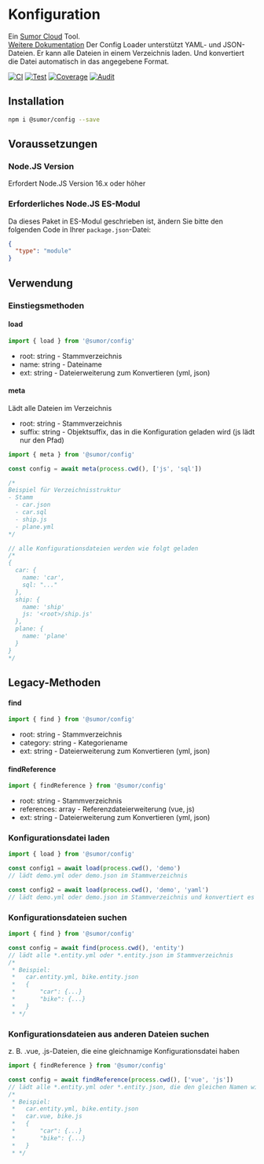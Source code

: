 # Konfiguration

Ein [Sumor Cloud](https://sumor.cloud) Tool.  
[Weitere Dokumentation](https://sumor.cloud/config)
Der Config Loader unterstützt YAML- und JSON-Dateien. Er kann alle Dateien in einem Verzeichnis laden.
Und konvertiert die Datei automatisch in das angegebene Format.

[![CI](https://github.com/sumor-cloud/config/actions/workflows/ci.yml/badge.svg)](https://github.com/sumor-cloud/config/actions/workflows/ci.yml)
[![Test](https://github.com/sumor-cloud/config/actions/workflows/ut.yml/badge.svg)](https://github.com/sumor-cloud/config/actions/workflows/ut.yml)
[![Coverage](https://github.com/sumor-cloud/config/actions/workflows/coverage.yml/badge.svg)](https://github.com/sumor-cloud/config/actions/workflows/coverage.yml)
[![Audit](https://github.com/sumor-cloud/config/actions/workflows/audit.yml/badge.svg)](https://github.com/sumor-cloud/config/actions/workflows/audit.yml)

## Installation

```bash
npm i @sumor/config --save
```

## Voraussetzungen

### Node.JS Version

Erfordert Node.JS Version 16.x oder höher

### Erforderliches Node.JS ES-Modul

Da dieses Paket in ES-Modul geschrieben ist,
ändern Sie bitte den folgenden Code in Ihrer `package.json`-Datei:

```json
{
  "type": "module"
}
```

## Verwendung

### Einstiegsmethoden

#### load

```js
import { load } from '@sumor/config'
```

- root: string - Stammverzeichnis
- name: string - Dateiname
- ext: string - Dateierweiterung zum Konvertieren (yml, json)

#### meta

Lädt alle Dateien im Verzeichnis

- root: string - Stammverzeichnis
- suffix: string - Objektsuffix, das in die Konfiguration geladen wird (js lädt nur den Pfad)

```js
import { meta } from '@sumor/config'

const config = await meta(process.cwd(), ['js', 'sql'])

/*
Beispiel für Verzeichnisstruktur
- Stamm
  - car.json
  - car.sql
  - ship.js
  - plane.yml
*/

// alle Konfigurationsdateien werden wie folgt geladen
/*
{
  car: {
    name: 'car',
    sql: "..."
  },
  ship: {
    name: 'ship'
    js: '<root>/ship.js'
  },
  plane: {
    name: 'plane'
  }
}
*/
```

## Legacy-Methoden

#### find

```js
import { find } from '@sumor/config'
```

- root: string - Stammverzeichnis
- category: string - Kategoriename
- ext: string - Dateierweiterung zum Konvertieren (yml, json)

#### findReference

```js
import { findReference } from '@sumor/config'
```

- root: string - Stammverzeichnis
- references: array - Referenzdateierweiterung (vue, js)
- ext: string - Dateierweiterung zum Konvertieren (yml, json)

### Konfigurationsdatei laden

```javascript
import { load } from '@sumor/config'

const config1 = await load(process.cwd(), 'demo')
// lädt demo.yml oder demo.json im Stammverzeichnis

const config2 = await load(process.cwd(), 'demo', 'yaml')
// lädt demo.yml oder demo.json im Stammverzeichnis und konvertiert es in das YAML-Format
```

### Konfigurationsdateien suchen

```javascript
import { find } from '@sumor/config'

const config = await find(process.cwd(), 'entity')
// lädt alle *.entity.yml oder *.entity.json im Stammverzeichnis
/*
 * Beispiel:
 *   car.entity.yml, bike.entity.json
 *   {
 *       "car": {...}
 *       "bike": {...}
 *   }
 * */
```

### Konfigurationsdateien aus anderen Dateien suchen

z. B. .vue, .js-Dateien, die eine gleichnamige Konfigurationsdatei haben

```javascript
import { findReference } from '@sumor/config'

const config = await findReference(process.cwd(), ['vue', 'js'])
// lädt alle *.entity.yml oder *.entity.json, die den gleichen Namen wie *.vue oder *.js im Stammverzeichnis haben
/*
 * Beispiel:
 *   car.entity.yml, bike.entity.json
 *   car.vue, bike.js
 *   {
 *       "car": {...}
 *       "bike": {...}
 *   }
 * */
```